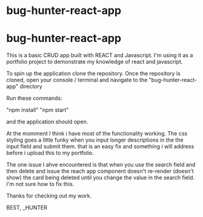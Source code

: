 # bug-hunter-react-app

# bug-hunter-react-app

This is a basic CRUD app built with REACT and Javascript. I'm using it as a portfolio project to demonstrate my knowledge of react and javascript. 

To spin up the application clone the repository. 
Once the repository is cloned, open your console / terminal and navigate to the "bug-hunter-react-app" directory 

Run these commands:

"npm install" 
"npm start" 

and the application should open. 




At the momment I think i have most of the functionality working. The css styling goes a little funky when you input longer descriptions in the the input field and submit them. 
that is an easy fix and something i will address before i upload this to my portfolio. 

The one issue I ahve encountered is that when you use the search field and then delete and issue the reach app component doesn't re-render (doesn't show) the card being deleted until you change the value in the search field. 
I'm not sure how to fix this. 


Thanks for checking out my work. 

BEST,
_HUNTER
